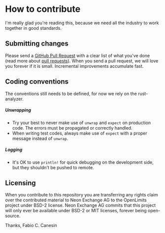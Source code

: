 # How to contribute

I'm really glad you're reading this, because we need all the industry to work together in good standards.

## Submitting changes

Please send a [GitHub Pull Request](https://github.com/nash-io/openlimits/pull/new/master) with a clear list of what you've done (read more about [pull requests](https://help.github.com/en/github/collaborating-with-issues-and-pull-requests/about-pull-requests)). When you send a pull request, we will love you forever if it is small. Incremental improvements accumulate fast.

## Coding conventions

The conventions still needs to be defined, for now we rely on the rust-analyzer.

##### Unwrapping
  * Try your best to never make use of `unwrap` and `expect` on production code. The errors must be propagated or correctly handled.
  * When writing test codes, always make use of `expect` with a proper message instead of `unwrap`.

##### Logging
  * It's OK to use `println!` for quick debugging on the development side, but they shouldn't be pushed to remote.

## Licensing

When you contribute to this repository you are transferring any rights claim over the contributed material to Neon Exchange AG to the OpenLimits project under BSD-2 license. Neon Exchange AG commits that this project will only ever be available under BSD-2 or MIT licenses, forever being open-source.

Thanks,
Fabio C. Canesin
